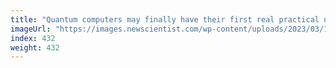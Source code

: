 ```yaml
---
title: "Quantum computers may finally have their first real practical use"
imageUrl: "https://images.newscientist.com/wp-content/uploads/2023/03/17163112/SEI_148704490.jpg?width=600"
index: 432
weight: 432
---
```


